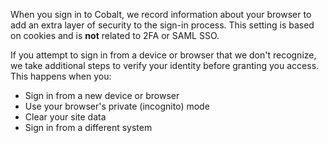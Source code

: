 When you sign in to Cobalt, we record information about your browser to add an extra layer of security to the sign-in process. This setting is based on cookies and is **not** related to 2FA or SAML SSO.

If you attempt to sign in from a device or browser that we don't recognize, we take additional steps to verify your identity before granting you access. This happens when you:

- Sign in from a new device or browser
- Use your browser's private (incognito) mode
- Clear your site data
- Sign in from a different system